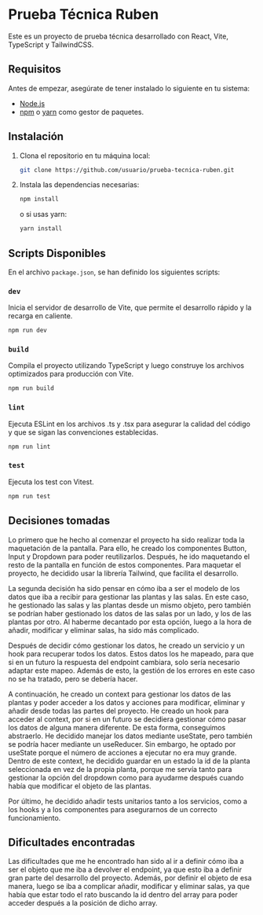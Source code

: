 # Prueba Técnica Ruben

Este es un proyecto de prueba técnica desarrollado con React, Vite, TypeScript y TailwindCSS.

## Requisitos

Antes de empezar, asegúrate de tener instalado lo siguiente en tu sistema:

- [Node.js](https://nodejs.org/)
- [npm](https://www.npmjs.com/) o [yarn](https://yarnpkg.com/) como gestor de paquetes.

## Instalación

1. Clona el repositorio en tu máquina local:

   ```bash
   git clone https://github.com/usuario/prueba-tecnica-ruben.git
   ```

2. Instala las dependencias necesarias:

   ```bash
   npm install
   ```

   o si usas yarn:

   ```bash
   yarn install
   ```

## Scripts Disponibles

En el archivo `package.json`, se han definido los siguientes scripts:

### `dev`

Inicia el servidor de desarrollo de Vite, que permite el desarrollo rápido y la recarga en caliente.

```sh
npm run dev
```

### `build`

Compila el proyecto utilizando TypeScript y luego construye los archivos optimizados para producción con Vite.

```sh
npm run build
```

### `lint`

Ejecuta ESLint en los archivos .ts y .tsx para asegurar la calidad del código y que se sigan las convenciones establecidas.

```sh
npm run lint
```

### `test`

Ejecuta los test con Vitest.

```sh
npm run test
```

## Decisiones tomadas

Lo primero que he hecho al comenzar el proyecto ha sido realizar toda la maquetación de la pantalla. Para ello, he creado los componentes Button, Input y Dropdown para poder reutilizarlos. Después, he ido maquetando el resto de la pantalla en función de estos componentes. Para maquetar el proyecto, he decidido usar la librería Tailwind, que facilita el desarrollo.

La segunda decisión ha sido pensar en cómo iba a ser el modelo de los datos que iba a recibir para gestionar las plantas y las salas. En este caso, he gestionado las salas y las plantas desde un mismo objeto, pero también se podrían haber gestionado los datos de las salas por un lado, y los de las plantas por otro. Al haberme decantado por esta opción, luego a la hora de añadir, modificar y eliminar salas, ha sido más complicado.

Después de decidir cómo gestionar los datos, he creado un servicio y un hook para recuperar todos los datos. Estos datos los he mapeado, para que si en un futuro la respuesta del endpoint cambiara, solo sería necesario adaptar este mapeo. Además de esto, la gestión de los errores en este caso no se ha tratado, pero se debería hacer.

A continuación, he creado un context para gestionar los datos de las plantas y poder acceder a los datos y acciones para modificar, eliminar y añadir desde todas las partes del proyecto. He creado un hook para acceder al context, por si en un futuro se decidiera gestionar cómo pasar los datos de alguna manera diferente. De esta forma, conseguimos abstraerlo. He decidido manejar los datos mediante useState, pero también se podría hacer mediante un useReducer. Sin embargo, he optado por useState porque el número de acciones a ejecutar no era muy grande. Dentro de este context, he decidido guardar en un estado la id de la planta seleccionada en vez de la propia planta, porque me servía tanto para gestionar la opción del dropdown como para ayudarme después cuando había que modificar el objeto de las plantas.

Por último, he decidido añadir tests unitarios tanto a los servicios, como a los hooks y a los componentes para asegurarnos de un correcto funcionamiento.

## Dificultades encontradas

Las dificultades que me he encontrado han sido al ir a definir cómo iba a ser el objeto que me iba a devolver el endpoint, ya que esto iba a definir gran parte del desarrollo del proyecto. Además, por definir el objeto de esa manera, luego se iba a complicar añadir, modificar y eliminar salas, ya que había que estar todo el rato buscando la id dentro del array para poder acceder después a la posición de dicho array.
